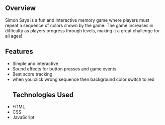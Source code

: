 ## Overview
Simon Says is a fun and interactive memory game where players must repeat a sequence of colors shown by the game. The game increases in difficulty as players progress through levels, making it a great challenge for all ages!
## Features
- Simple and interactive
- Sound effects for button presses and game events
- Best score tracking
- when you click wrong sequence then background color switch to red
  ## Technologies Used
- HTML
- CSS
- JavaScript
